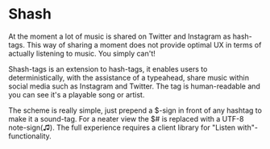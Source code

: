 Shash
==========

At the moment a lot of music is shared on Twitter and Instagram as hash-tags. This way of sharing a moment does not provide optimal UX in terms of actually listening to music. You simply can't!

Shash-tags is an extension to hash-tags, it enables users to deterministically, with the assistance of a typeahead, share music within social media such as Instagram and Twitter. The tag is human-readable and you can see it's a playable song or artist.

The scheme is really simple, just prepend a $-sign in front of any hashtag to make it a sound-tag. For a neater view the $# is replaced with a UTF-8 note-sign(♫). The full experience requires a client library for "Listen with"-functionality.
